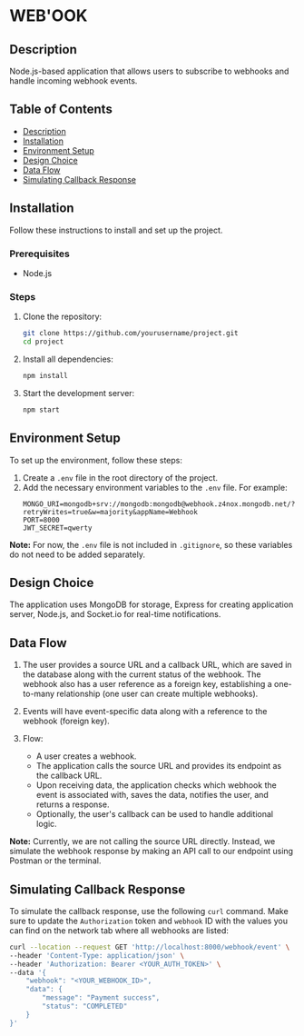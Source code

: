 # WEB'OOK

## Description

Node.js-based application that allows users to subscribe to webhooks and handle incoming webhook events.

## Table of Contents

- [Description](#description)
- [Installation](#installation)
- [Environment Setup](#environment-setup)
- [Design Choice](#design-choice)
- [Data Flow](#data-flow)
- [Simulating Callback Response](#simulating-callback-response)

## Installation

Follow these instructions to install and set up the project.

### Prerequisites

- Node.js

### Steps

1. Clone the repository:

   ```sh
   git clone https://github.com/yourusername/project.git
   cd project
   ```

2. Install all dependencies:

   ```sh
   npm install
   ```

3. Start the development server:
   ```sh
   npm start
   ```

## Environment Setup

To set up the environment, follow these steps:

1. Create a `.env` file in the root directory of the project.
2. Add the necessary environment variables to the `.env` file. For example:
   ```env
   MONGO_URI=mongodb+srv://mongodb:mongodb@webhook.z4nox.mongodb.net/?retryWrites=true&w=majority&appName=Webhook
   PORT=8000
   JWT_SECRET=qwerty
   ```

**Note:** For now, the `.env` file is not included in `.gitignore`, so these variables do not need to be added separately.

## Design Choice

The application uses MongoDB for storage, Express for creating application server, Node.js, and Socket.io for real-time notifications.

## Data Flow

1. The user provides a source URL and a callback URL, which are saved in the database along with the current status of the webhook. The webhook also has a user reference as a foreign key, establishing a one-to-many relationship (one user can create multiple webhooks).

2. Events will have event-specific data along with a reference to the webhook (foreign key).

3. Flow:
   - A user creates a webhook.
   - The application calls the source URL and provides its endpoint as the callback URL.
   - Upon receiving data, the application checks which webhook the event is associated with, saves the data, notifies the user, and returns a response.
   - Optionally, the user's callback can be used to handle additional logic.

**Note:** Currently, we are not calling the source URL directly. Instead, we simulate the webhook response by making an API call to our endpoint using Postman or the terminal.

## Simulating Callback Response

To simulate the callback response, use the following `curl` command. Make sure to update the `Authorization` token and `webhook` ID with the values you can find on the network tab where all webhooks are listed:

```sh
curl --location --request GET 'http://localhost:8000/webhook/event' \
--header 'Content-Type: application/json' \
--header 'Authorization: Bearer <YOUR_AUTH_TOKEN>' \
--data '{
    "webhook": "<YOUR_WEBHOOK_ID>",
    "data": {
        "message": "Payment success",
        "status": "COMPLETED"
    }
}'
```
